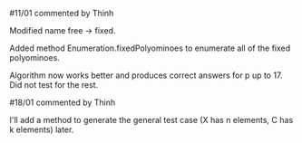 #11/01 commented by Thinh

Modified name free -> fixed.

Added method Enumeration.fixedPolyominoes to enumerate all of the fixed polyominoes.

Algorithm now works better and produces correct answers for p up to 17. Did not test for the rest.

#18/01 commented by Thinh

I'll add a method to generate the general test case (X has n elements, C has k elements) later.